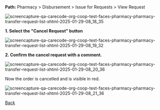 **Path:** Pharmacy > Disbursement > Issue for Requests > View Request 

![screencapture-qa-carecode-org-coop-test-faces-pharmacy-pharmacy-transfer-request-list-xhtml-2025-01-29-08_18_35](https://github.com/user-attachments/assets/bd2a6c33-83e4-4d64-8c14-dcce737c545f)

**1. Select the "Cancel Request" button**

![screencapture-qa-carecode-org-coop-test-faces-pharmacy-pharmacy-transfer-request-list-xhtml-2025-01-29-08_19_32](https://github.com/user-attachments/assets/a782cebc-f17f-4e52-838a-934e51c72de9)

**2. Confirm the cancel request with a comment.**

![screencapture-qa-carecode-org-coop-test-faces-pharmacy-pharmacy-transfer-request-list-xhtml-2025-01-29-08_20_36](https://github.com/user-attachments/assets/3606be4d-a6c1-40c0-9bd3-5a8a61328262)

Now the order is cancelled and is visible in red. 

![screencapture-qa-carecode-org-coop-test-faces-pharmacy-pharmacy-transfer-request-list-xhtml-2025-01-29-08_21_36](https://github.com/user-attachments/assets/ea969d99-af71-421e-b23b-71651fc72964)



[Back](https://github.com/hmislk/hmis/wiki/Pharmacy-Transactions-between-different-units)